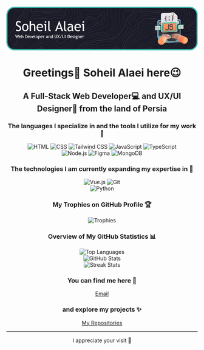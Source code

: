 ![Header](./Header.png)
<h1 align="center">Greetings👋 Soheil Alaei here😉</h1>
<h2 align="center">A Full-Stack Web Developer💻 and UX/UI Designer🎨 from the land of Persia</h2>
<h3 align="center">The languages I specialize in and the tools I utilize for my work 💪</h3>
<p align="center">
    <img src="https://i.ibb.co/Y7htzcC/html.png" alt="HTML" title="HTML" width="60" height="60"/>
    <img src="https://i.ibb.co/cF88Cv4/css.png" alt="CSS" title="CSS" width="60" height="60"/>
    <img src="https://i.ibb.co/z71rnfQ/tailwind.png" alt="Tailwind CSS" title="Tailwind CSS" width="60" height="60"/>
    <img src="https://i.ibb.co/kcPyHY6/javascript.png" alt="JavaScript" title="JavaScript⚡" width="60" height="60"/>
    <img src="https://i.ibb.co/bgdSDZ4/typescript.png" alt="TypeScript" title="TypeScript" width="60" height="60"/>
    <br><img src="https://i.ibb.co/VDDvCPg/nodejs.png" alt="Node.js" title="Node.js" width="60" height="60"/>
    <img src="https://i.ibb.co/Ns5fV4M/figma.png" alt="Figma" title="Figma" width="60" height="60"/>
    <img src="https://i.ibb.co/0t9scc3/mongo-db.png" alt="MongoDB" title="MongoDB" width="60" height="60"/>
</p>

<h3 align="center">The technologies I am currently expanding my expertise in 🌱</h3>
<p align="center">
    <img src="https://i.ibb.co/25FgXfV/vue.png" alt="Vue.js" title="Vue.js" width="60" height="60"/>
    <img src="https://i.ibb.co/MZ6K88T/git.png" alt="Git" title="Git" width="60" height="60"/>
    <br><img src="https://i.ibb.co/zNTK5xk/python.png" alt="Python" title="Python" width="60" height="60"/>
</p>

<p align="center">
  <h3 align="center">My Trophies on GitHub Profile 🏆</h3>
  <div align="center">
    <img src="https://github-profile-trophy.vercel.app/?username=soheilala&theme=tokyonight&no-bg=true&no-border=true&margin-w=10&margin-h=10&column=4&size=large" alt="Trophies" style="max-width: 100%; height: auto;"/>
  </div>
</p>

<h3 align="center">Overview of My GitHub Statistics 📊</h3>
<div align="center">
  <div>
    <img src="https://github-readme-stats.vercel.app/api/top-langs?username=soheilala&show_icons=true&locale=en&layout=compact&theme=tokyonight" alt="Top Languages" />
  </div>
  <div>
    <img src="https://github-readme-stats.vercel.app/api?username=soheilala&show_icons=true&locale=en&theme=tokyonight" alt="GitHub Stats" />
  </div>
  <div>
    <img src="https://github-readme-streak-stats.herokuapp.com/?user=soheilala&theme=tokyonight" alt="Streak Stats" />
  </div>
</div>

<h3 align="center">You can find me here 🔗</h3>
<p align="center">
  <a href="mailto:apollon369@outlook.com">Email</a>
</p>

<h3 align="center">and explore my projects ✨</h3>
<p align="center">
  <a href="https://github.com/soheilala?tab=repositories" target="_blank">My Repositories</a>
</p>
<hr>
<p align="center">I appreciate your visit 🩵</p>
